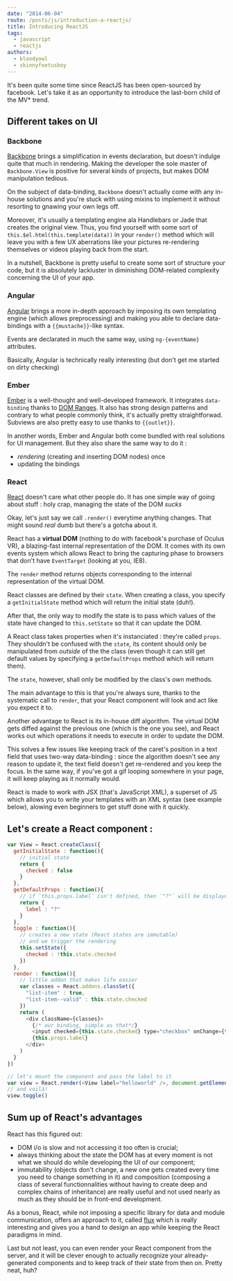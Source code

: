 ```yaml
---
date: "2014-06-04"
route: /posts/js/introduction-a-reactjs/
title: Introducing ReactJS
tags:
  - javascript
  - reactjs
authors:
  - bloodyowl
  - skinnyfoetusboy
---
```


It's been quite some time since ReactJS has been open-sourced by facebook.
Let's take it as an opportunity to introduce the last-born child of the MV* trend.

## Different takes on UI

### Backbone

[Backbone](http://backbonejs.org) brings a simplification in events declaration,
but doesn't indulge quite that much in rendering.
Making the developer the sole master of `Backbone.View`
is positive for several kinds of projects, but makes
DOM manipulation tedious.

On the subject of data-binding, `Backbone` doesn't actually come
with any in-house solutions and you're stuck with using mixins to
implement it without resorting to gnawing your own legs off.

Moreover, it's usually a templating engine ala Handlebars or Jade
that creates the original view. Thus, you find yourself with some sort
of `this.$el.html(this.template(data))` in your `render()` method which
will leave you with a few UX aberrations like your pictures re-rendering
themselves or videos playing back from the start.

In a nutshell, Backbone is pretty useful to create some sort of
structure your code, but it is absolutely lackluster in
diminishing DOM-related complexity concerning the UI of your app.

### Angular

[Angular](https://angularjs.org) brings a more in-depth approach
by imposing its own templating engine (which allows preprocessing)
and making you able to declare data-bindings with a `{{mustache}}`-like
syntax.

Events are declarated in much the same way, using `ng-{eventName}` attributes.

Basically, Angular is technically really interesting (but don't get me started
on dirty checking)

### Ember

[Ember](http://emberjs.com) is a well-thought and well-developed framework.
It integrates `data-binding` thanks to [DOM Ranges](https://developer.mozilla.org/en-US/docs/Web/API/range).
It also has strong design patterns and contrary to what people commonly
think, it's actually pretty straightforwad.
Subviews are also pretty easy to use thanks to `{{outlet}}`.

In another words, Ember and Angular both come bundled with real
solutions for UI management. But they also share the same way to
do it :

- _rendering_ (creating and inserting DOM nodes) once
- updating the bindings

### React

[React](http://facebook.github.io/react/) doesn't care what other people do.
It has one simple way of going about stuff :
holy crap, managing the state of the DOM _sucks_

Okay, let's just say we call `.render()` everytime anything changes.
That might sound _real_ dumb but there's a gotcha about it.

React has a __virtual DOM__ (nothing to do with facebook's purchase of Oculus VR),
a blazing-fast internal representation of the DOM. It comes with its own events system
which allows React to bring the capturing phase to browsers that don't have
`EventTarget` (looking at you, IE8).

The `render` method returns objects corresponding to the internal representation
of the virtual DOM.

React classes are defined by their `state`.
When creating a class, you specify a `getInitialState` method which
will return the initial state (duh!).

After that, the only way to modify the state is to pass which values
of the state have changed to `this.setState` so that it can update
the DOM.

A React class takes properties when it's instanciated : they're called `props`.
They shouldn't be confused with the `state`, its content should only be manipulated
from _outside_ of the the class (even though it can still get default values by
specifying a `getDefaultProps` method which will return them).

The `state`, however, shall only be modified by the class's own methods.

The main advantage to this is that you're always sure, thanks to the systematic
call to `render`, that your React component will look and act like you expect it
to.

Another advantage to React is its in-house diff algorithm.
The virtual DOM gets diffed against the previous one (which is the one you see),
and React works out which operations it needs to execute in order to update the 
DOM.

This solves a few issues like keeping track of the caret's position in a text
field that uses two-way data-binding : since the algorithm doesn't see any reason
to update it, the text field doesn't get re-rendered and you keep the focus.
In the same way, if you've got a gif looping somewhere in your page, it will keep
playing as it normally would.

React is made to work with JSX (that's JavaScript XML), a superset of JS which
allows you to write your templates with an XML syntax (see example below),
alowing even beginners to get stuff done with it quickly.

## Let's create a React component :


```javascript
var View = React.createClass({
  getInitialState : function(){
    // initial state
    return {
      checked : false
    }
  },
  getDefaultProps : function(){
    // if `this.props.label` isn't defined, then `"?"` will be displayed
    return {
      label : "?"
    }
  },
  toggle : function(){
    // creates a new state (React states are immutable)
    // and we trigger the rendering
    this.setState({
      checked : !this.state.checked
    })
  },
  render : function(){
    // little addon that makes life easier
    var classes = React.addons.classSet({
      "list-item" : true,
      "list-item--valid" : this.state.checked
    })
    return (
      <div className={classes}>
        {/* our binding, simple as that*/}
        <input checked={this.state.checked} type="checkbox" onChange={this.toggle} />
        {this.props.label}
      </div>
    )
  }
})

// let's mount the component and pass the label to it
var view = React.render(<View label="helloworld" />, document.getElementById("id"))
// and voilà!
view.toggle()
```

## Sum up of React's advantages

React has this figured out:

- DOM i/o is slow and not accessing it too often is crucial;
- always thinking about the state the DOM has at every moment is not what we should
do while developing the UI of our component;
- immutability (objects don't change, a new one gets created every time you need to change something in it) and composition (composing a class of several functionnalities without having to create deep and complex chains of inheritance) are really useful and not used nearly as much as they should be in front-end development.

As a bonus, React, while not imposing a specific library for data and module communication, offers an approach to it, called [flux](http://facebook.github.io/flux/docs/overview.html) which is really interesting and gives you a hand to design an app while keeping the React paradigms in mind.

Last but not least, you can even render your React component from the server, and it will be clever enough to actually recognize your already-generated components and to keep track of their state from then on.
Pretty neat, huh?
